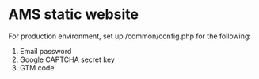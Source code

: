 # AMS static website

For production environment, set up /common/config.php for the following:
1. Email password
2. Google CAPTCHA secret key
3. GTM code
